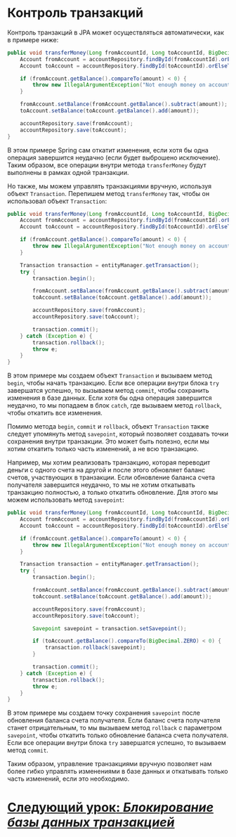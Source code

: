 # Контроль транзакций

Контроль транзакций в JPA может осуществляться автоматически, как в примере ниже:

```java
public void transferMoney(Long fromAccountId, Long toAccountId, BigDecimal amount) {
    Account fromAccount = accountRepository.findById(fromAccountId).orElseThrow();
    Account toAccount = accountRepository.findById(toAccountId).orElseThrow();

    if (fromAccount.getBalance().compareTo(amount) < 0) {
        throw new IllegalArgumentException("Not enough money on account");
    }

    fromAccount.setBalance(fromAccount.getBalance().subtract(amount));
    toAccount.setBalance(toAccount.getBalance().add(amount));

    accountRepository.save(fromAccount);
    accountRepository.save(toAccount);
}
```

В этом примере Spring сам откатит изменения, если хотя бы одна операция завершится неудачно (если будет выброшено
исключение). Таким образом, все операции внутри метода `transferMoney` будут выполнены в рамках одной транзакции.

Но также, мы можем управлять транзакциями вручную, используя объект `Transaction`. Перепишем метод `transferMoney` так,
чтобы он использовал объект `Transaction`:

```java
public void transferMoney(Long fromAccountId, Long toAccountId, BigDecimal amount) {
    Account fromAccount = accountRepository.findById(fromAccountId).orElseThrow();
    Account toAccount = accountRepository.findById(toAccountId).orElseThrow();

    if (fromAccount.getBalance().compareTo(amount) < 0) {
        throw new IllegalArgumentException("Not enough money on account");
    }

    Transaction transaction = entityManager.getTransaction();
    try {
        transaction.begin();

        fromAccount.setBalance(fromAccount.getBalance().subtract(amount));
        toAccount.setBalance(toAccount.getBalance().add(amount));

        accountRepository.save(fromAccount);
        accountRepository.save(toAccount);

        transaction.commit();
    } catch (Exception e) {
        transaction.rollback();
        throw e;
    }
}
```

В этом примере мы создаем объект `Transaction` и вызываем метод `begin`, чтобы начать транзакцию. Если все операции
внутри блока `try` завершатся успешно, то вызываем метод `commit`, чтобы сохранить изменения в базе данных. Если хотя бы
одна операция завершится неудачно, то мы попадаем в блок `catch`, где вызываем метод `rollback`, чтобы откатить все
изменения.

Помимо метода `begin`, `commit` и `rollback`, объект `Transaction` также следует упомянуть метод `savepoint`, который
позволяет создавать точки сохранения внутри транзакции. Это может быть полезно, если мы хотим откатить только часть
изменений, а не всю транзакцию.

Например, мы хотим реализовать транзакцию, которая переводит деньги с одного счета на другой и после этого обновляет 
баланс счетов, участвующих в транзакции. Если обновление баланса счета получателя завершится неудачно, то мы не хотим
откатывать транзакцию полностью, а только откатить обновление. Для этого мы можем использовать метод `savepoint`:

```java
public void transferMoney(Long fromAccountId, Long toAccountId, BigDecimal amount) {
    Account fromAccount = accountRepository.findById(fromAccountId).orElseThrow();
    Account toAccount = accountRepository.findById(toAccountId).orElseThrow();

    if (fromAccount.getBalance().compareTo(amount) < 0) {
        throw new IllegalArgumentException("Not enough money on account");
    }

    Transaction transaction = entityManager.getTransaction();
    try {
        transaction.begin();

        fromAccount.setBalance(fromAccount.getBalance().subtract(amount));
        toAccount.setBalance(toAccount.getBalance().add(amount));

        accountRepository.save(fromAccount);
        accountRepository.save(toAccount);

        Savepoint savepoint = transaction.setSavepoint();

        if (toAccount.getBalance().compareTo(BigDecimal.ZERO) < 0) {
            transaction.rollback(savepoint);
        }

        transaction.commit();
    } catch (Exception e) {
        transaction.rollback();
        throw e;
    }
}
```

В этом примере мы создаем точку сохранения `savepoint` после обновления баланса счета получателя. Если баланс счета
получателя станет отрицательным, то мы вызываем метод `rollback` с параметром `savepoint`, чтобы откатить только
обновление баланса счета получателя. Если все операции внутри блока `try` завершатся успешно, то вызываем метод `commit`.

Таким образом, управление транзакциями вручную позволяет нам более гибко управлять изменениями в базе данных и откатывать
только часть изменений, если это необходимо.

# [**Следующий урок**: *Блокирование базы данных транзакцией*](database-lock.md)
